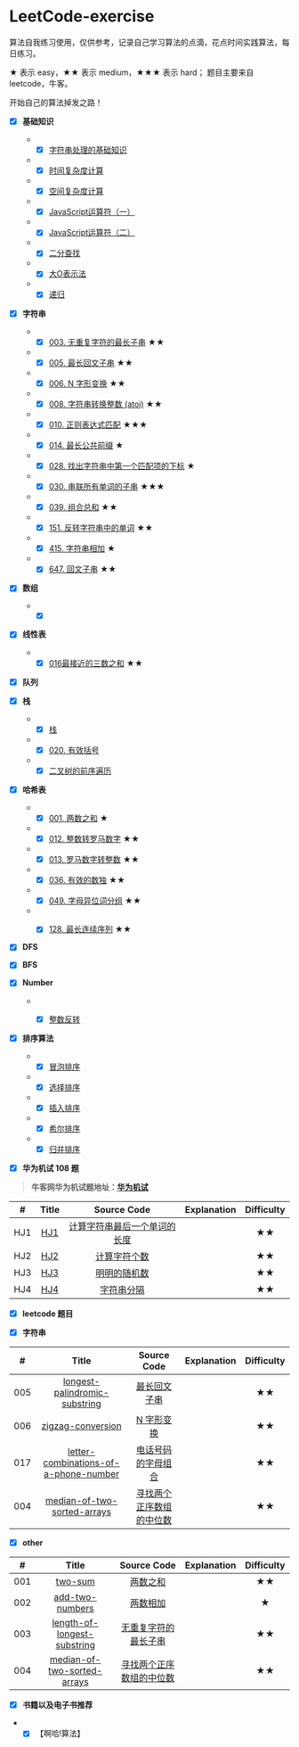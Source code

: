 # LeetCode-exercise

算法自我练习使用，仅供参考，记录自己学习算法的点滴，花点时间实践算法，每日练习。

★ 表示 easy，★★ 表示 medium，★★★ 表示 hard；
题目主要来自 leetcode，牛客。

开始自己的算法掉发之路！

- [x] **基础知识**
  * - [x] [字符串处理的基础知识](https://github.com/yihan12/LeetCode-exercise/blob/master/String/base/README.md)
  * - [x] [时间复杂度计算](https://github.com/yihan12/LeetCode-exercise/blob/master/basics/time_complexity.md)  
  * - [x] [空间复杂度计算](https://github.com/yihan12/LeetCode-exercise/blob/master/basics/space_complexity.md)  
  * - [x] [JavaScript运算符（一）](https://github.com/yihan12/LeetCode-exercise/blob/master/basics/Operator1.md)
  * - [x] [JavaScript运算符（二）](https://github.com/yihan12/LeetCode-exercise/blob/master/basics/Operator2.md)
  * - [x] [二分查找]()  
  * - [x] [大O表示法]()
  * - [x] [递归]()

- [x] **字符串**

  * - [x] [003. 无重复字符的最长子串](https://github.com/yihan12/LeetCode-exercise/blob/master/String/003longest-substring-without-repeating-characters/README.md) ★★
  * - [x] [005. 最长回文子串](https://github.com/yihan12/LeetCode-exercise/tree/master/String/005longest-palindromic-substring) ★★
  * - [x] [006. N 字形变换](https://github.com/yihan12/LeetCode-exercise/blob/master/String/006zigzag-conversion/README.md) ★★
  * - [x] [008. 字符串转换整数 (atoi)](https://github.com/yihan12/LeetCode-exercise/blob/master/String/008string-to-integer-atoi/README.md) ★★  
  * - [x] [010. 正则表达式匹配](https://github.com/yihan12/LeetCode-exercise/blob/master/String/010regular-expression-matching/README.md) ★★★  
  * - [x] [014. 最长公共前缀](https://github.com/yihan12/LeetCode-exercise/blob/master/String/014longest-common-prefix/README.md) ★
  * - [x] [028. 找出字符串中第一个匹配项的下标](https://github.com/yihan12/LeetCode-exercise/blob/master/String/028find-the-index-of-the-first-occurrence-in-a-string/README.md) ★   
  * - [x] [030. 串联所有单词的子串](https://github.com/yihan12/LeetCode-exercise/blob/master/String/030%20substring-with-concatenation-of-all-words/README.md) ★★★  
  * - [x] [039. 组合总和](https://github.com/yihan12/LeetCode-exercise/blob/master/String/039combination-sum/README.md) ★★  
  * - [x] [151. 反转字符串中的单词](https://github.com/yihan12/LeetCode-exercise/blob/master/String/151reverse-words-in-a-string/README.md) ★★
  * - [x] [415. 字符串相加](https://github.com/yihan12/LeetCode-exercise/blob/master/String/415add-strings/README.md) ★
  * - [x] [647. 回文子串](https://github.com/yihan12/LeetCode-exercise/blob/master/String/647palindromic-substrings/README.md) ★★

- [x] **数组**
  * - [x] []()

- [x] **线性表**
  * - [x] [016最接近的三数之和](https://github.com/yihan12/LeetCode-exercise/tree/master/Linear%20List/0163sum-closest) ★★  

- [x] **队列**

- [x] **栈**
  * - [x] [栈](https://github.com/yihan12/LeetCode-exercise/blob/master/Stack/README.md)
  * - [x] [020. 有效括号](https://github.com/yihan12/LeetCode-exercise/blob/master/Stack/020valid-parentheses/README.md)
  * - [x] [二叉树的前序遍历]() 

- [x] **哈希表**
  * - [x] [001. 两数之和](https://github.com/yihan12/LeetCode-exercise/blob/master/Hash%20Table/001two-sum/README.md) ★
  * - [x] [012. 整数转罗马数字](https://github.com/yihan12/LeetCode-exercise/blob/master/Hash%20Table/012integer-to-roman/README.md) ★★
  * - [x] [013. 罗马数字转整数](https://github.com/yihan12/LeetCode-exercise/blob/master/Hash%20Table/013roman-to-integer/README.md) ★★
  * - [x] [036. 有效的数独](https://github.com/yihan12/LeetCode-exercise/blob/master/Hash%20Table/036valid-sudoku/README.md) ★★ 
  * - [x] [049. 字母异位词分组](https://github.com/yihan12/LeetCode-exercise/blob/master/Hash%20Table/049group-anagrams/README.md)  ★★  
  * - [x] [128. 最长连续序列](https://github.com/yihan12/LeetCode-exercise/tree/master/Hash%20Table/128longest-consecutive-sequence) ★★  


- [x] **DFS**

- [x] **BFS**
     
- [x] **Number**
  * - [x] [整数反转]()


- [x] **排序算法**

  * - [x] [冒泡排序](https://github.com/yihan12/LeetCode-exercise/blob/master/%E7%AE%97%E6%B3%95%E5%9F%BA%E7%A1%80/%E5%86%92%E6%B3%A1%E6%8E%92%E5%BA%8F.md)
  * - [x] [选择排序](https://github.com/yihan12/LeetCode-exercise/blob/master/%E7%AE%97%E6%B3%95%E5%9F%BA%E7%A1%80/%E9%80%89%E6%8B%A9%E6%8E%92%E5%BA%8F.md)
  * - [x] [插入排序](https://github.com/yihan12/LeetCode-exercise/blob/master/%E7%AE%97%E6%B3%95%E5%9F%BA%E7%A1%80/%E6%8F%92%E5%85%A5%E6%8E%92%E5%BA%8F.md)
  * - [x] [希尔排序](https://github.com/yihan12/LeetCode-exercise/blob/master/%E7%AE%97%E6%B3%95%E5%9F%BA%E7%A1%80/%E5%B8%8C%E5%B0%94%E6%8E%92%E5%BA%8F.md)
  * - [x] [归并排序](https://github.com/yihan12/LeetCode-exercise/blob/master/%E7%AE%97%E6%B3%95%E5%9F%BA%E7%A1%80/%E5%BD%92%E5%B9%B6%E6%8E%92%E5%BA%8F.md)

- [x] **华为机试 108 题**

> **牛客网华为机试题地址：[华为机试](https://www.nowcoder.com/ta/huawei)**

|  #  |                                                                Title                                                                |                                                                                           Source Code                                                                                            | Explanation | Difficulty |
| :-: | :---------------------------------------------------------------------------------------------------------------------------------: | :----------------------------------------------------------------------------------------------------------------------------------------------------------------------------------------------: | :---------: | :--------: |
| HJ1 |                          [HJ1](https://github.com/yihan12/LeetCode-exercise/blob/master/HJ/HJ001/HJ001.md)                          | [计算字符串最后一个单词的长度](https://www.nowcoder.com/practice/8c949ea5f36f422594b306a2300315da?tpId=37&tqId=21224&rp=1&ru=%2Fta%2Fhuawei&qru=%2Fta%2Fhuawei%2Fquestion-ranking&tab=answerKey) |             |     ★★     |
| HJ2 |             [HJ2](https://github.com/yihan12/LeetCode-exercise/blob/master/daily/002add-two-numbers/add-two-numbers.md)             |         [计算字符个数](https://www.nowcoder.com/practice/a35ce98431874e3a820dbe4b2d0508b1?tpId=37&tqId=21225&rp=1&ru=%2Fta%2Fhuawei&qru=%2Fta%2Fhuawei%2Fquestion-ranking&tab=answerKey)         |             |     ★★     |
| HJ3 | [HJ3](https://github.com/yihan12/LeetCode-exercise/blob/master/daily/003length-of-longest-substring/length-of-longest-substring.md) |         [明明的随机数](https://www.nowcoder.com/practice/3245215fffb84b7b81285493eae92ff0?tpId=37&tqId=21226&rp=1&ru=%2Fta%2Fhuawei&qru=%2Fta%2Fhuawei%2Fquestion-ranking&tab=answerKey)         |             |     ★★     |
| HJ4 |    [HJ4](https://github.com/yihan12/LeetCode-exercise/blob/master/daily/004findMedianSortedArrays/004findMedianSortedArrays.md)     |               [字符串分隔](https://www.nowcoder.com/practice/d9162298cb5a437aad722fccccaae8a7?tpId=37&rp=1&ru=%2Fta%2Fhuawei&qru=%2Fta%2Fhuawei%2Fquestion-ranking&tab=answerKey)                |             |     ★★     |

- [x] **leetcode 题目**

- [x] **字符串**

|  #  |                                                                               Title                                                                               |                                                                              Source Code                                                                               | Explanation | Difficulty |
| :-: | :---------------------------------------------------------------------------------------------------------------------------------------------------------------: | :--------------------------------------------------------------------------------------------------------------------------------------------------------------------: | :---------: | :--------: |
| 005 | [longest-palindromic-substring](https://github.com/yihan12/LeetCode-exercise/blob/master/daily/005longest-palindromic-substring/longest-palindromic-substring.md) |                                              [最长回文子串](https://leetcode.cn/problems/longest-palindromic-substring/)                                               |             |     ★★     |
| 006 |                                               [zigzag-conversion](https://leetcode.cn/problems/zigzag-conversion/)                                                |                         [N 字形变换](https://github.com/yihan12/LeetCode-exercise/blob/master/daily/006zigzag-conversion/zigzag-conversion.md)                         |             |     ★★     |
| 017 |                           [letter-combinations-of-a-phone-number](https://leetcode.cn/problems/letter-combinations-of-a-phone-number/)                            | [电话号码的字母组合](https://github.com/yihan12/LeetCode-exercise/blob/master/daily/017letter-combinations-of-a-phone-number/letter-combinations-of-a-phone-number.md) |             |     ★★     |
| 004 |       [median-of-two-sorted-arrays](https://github.com/yihan12/LeetCode-exercise/blob/master/daily/004findMedianSortedArrays/004findMedianSortedArrays.md)        |                                       [寻找两个正序数组的中位数](https://leetcode-cn.com/problems/median-of-two-sorted-arrays/)                                        |             |     ★★     |


- [x] **other** 

|  #  |                                                                            Title                                                                            |                                                    Source Code                                                    | Explanation | Difficulty |
| :-: | :---------------------------------------------------------------------------------------------------------------------------------------------------------: | :---------------------------------------------------------------------------------------------------------------: | :---------: | :--------: |
| 001 |                               [two-sum](https://github.com/yihan12/LeetCode-exercise/blob/master/daily/001two-sum/two-sum.md)                               |                               [两数之和](https://leetcode-cn.com/problems/two-sum)                                |             |     ★★     |
| 002 |                   [add-two-numbers](https://github.com/yihan12/LeetCode-exercise/blob/master/daily/002add-two-numbers/add-two-numbers.md)                   |                      [两数相加](https://leetcode.com/problems/add-two-numbers/description/)                       |             |     ★      |
| 003 | [length-of-longest-substring](https://github.com/yihan12/LeetCode-exercise/blob/master/daily/003length-of-longest-substring/length-of-longest-substring.md) | [无重复字符的最长子串](https://leetcode.com/problems/longest-substring-without-repeating-characters/description/) |             |     ★★     |
| 004 |    [median-of-two-sorted-arrays](https://github.com/yihan12/LeetCode-exercise/blob/master/daily/004findMedianSortedArrays/004findMedianSortedArrays.md)     |             [寻找两个正序数组的中位数](https://leetcode-cn.com/problems/median-of-two-sorted-arrays/)             |             |     ★★     |

- [x] **书籍以及电子书推荐**
 * - [x] 【啊哈!算法】

